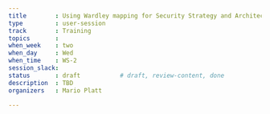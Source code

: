 ```yaml
---
title        : Using Wardley mapping for Security Strategy and Architecture development
type         : user-session
track        : Training
topics       : 
when_week    : two
when_day     : Wed
when_time    : WS-2
session_slack:
status       : draft           # draft, review-content, done
description  : TBD
organizers   : Mario Platt

---
```


<!--(add intro)

## WHY

(...)

## What

(...)

## Outcomes

(...)

## References

(...)


## Previous-->
